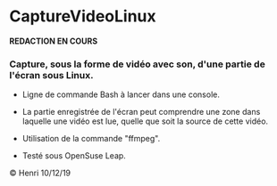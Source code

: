 # CaptureVideoLinux

**REDACTION EN COURS**

### Capture, sous la forme de vidéo avec son, d'une partie de l'écran sous Linux.

* Ligne de commande Bash à lancer dans une console.

* La partie enregistrée de l'écran peut comprendre une zone dans laquelle une vidéo est lue, quelle que soit la source de cette vidéo.

* Utilisation de la commande "ffmpeg".

* Testé sous OpenSuse Leap.

 © Henri 10/12/19
